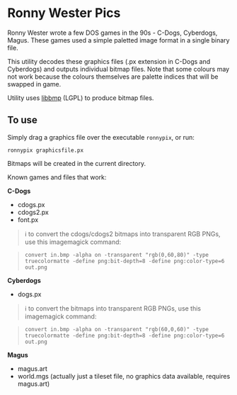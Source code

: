 Ronny Wester Pics
===============

Ronny Wester wrote a few DOS games in the 90s - C-Dogs, Cyberdogs, Magus. These games used a simple paletted image format in a single binary file.

This utility decodes these graphics files (.px extension in C-Dogs and Cyberdogs) and outputs individual bitmap files. Note that some colours may not work because the colours themselves are palette indices that will be swapped in game.

Utility uses [libbmp](https://code.google.com/p/libbmp/) (LGPL) to produce bitmap files.

## To use
Simply drag a graphics file over the executable `ronnypix`, or run:

    ronnypix graphicsfile.px

Bitmaps will be created in the current directory.

Known games and files that work:

**C-Dogs**

-  cdogs.px
-  cdogs2.px
-  font.px

> :information_source: to convert the cdogs/cdogs2 bitmaps into transparent RGB PNGs, use this imagemagick command:

> `convert in.bmp -alpha on -transparent "rgb(0,60,80)" -type truecolormatte -define png:bit-depth=8 -define png:color-type=6 out.png`

**Cyberdogs**

- dogs.px

> :information_source: to convert the bitmaps into transparent RGB PNGs, use this imagemagick command:

> `convert in.bmp -alpha on -transparent "rgb(60,0,60)" -type truecolormatte -define png:bit-depth=8 -define png:color-type=6 out.png`

**Magus**

- magus.art
- world.mgs (actually just a tileset file, no graphics data available, requires magus.art)
